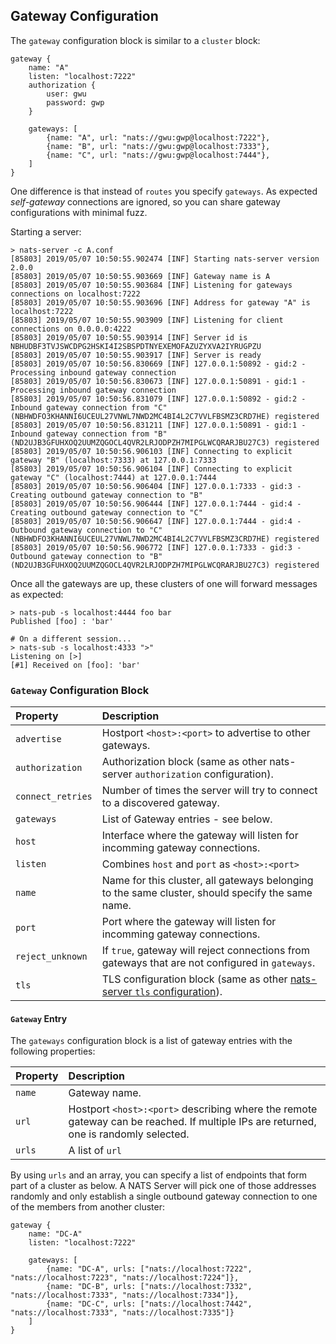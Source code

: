 
## Gateway Configuration

The `gateway` configuration block is similar to a `cluster` block:

```hcl
gateway {
	name: "A"
	listen: "localhost:7222"
	authorization {
		user: gwu
		password: gwp
	}

	gateways: [
		{name: "A", url: "nats://gwu:gwp@localhost:7222"},
		{name: "B", url: "nats://gwu:gwp@localhost:7333"},
		{name: "C", url: "nats://gwu:gwp@localhost:7444"},
	]
}
```

One difference is that instead of `routes` you specify `gateways`. As expected _self-gateway_ connections are ignored, so you can share gateway configurations with minimal fuzz.

Starting a server: 
```text
> nats-server -c A.conf
[85803] 2019/05/07 10:50:55.902474 [INF] Starting nats-server version 2.0.0
[85803] 2019/05/07 10:50:55.903669 [INF] Gateway name is A
[85803] 2019/05/07 10:50:55.903684 [INF] Listening for gateways connections on localhost:7222
[85803] 2019/05/07 10:50:55.903696 [INF] Address for gateway "A" is localhost:7222
[85803] 2019/05/07 10:50:55.903909 [INF] Listening for client connections on 0.0.0.0:4222
[85803] 2019/05/07 10:50:55.903914 [INF] Server id is NBHUDBF3TVJSWCDPG2HSKI4I2SBSPDTNYEXEMOFAZUZYXVA2IYRUGPZU
[85803] 2019/05/07 10:50:55.903917 [INF] Server is ready
[85803] 2019/05/07 10:50:56.830669 [INF] 127.0.0.1:50892 - gid:2 - Processing inbound gateway connection
[85803] 2019/05/07 10:50:56.830673 [INF] 127.0.0.1:50891 - gid:1 - Processing inbound gateway connection
[85803] 2019/05/07 10:50:56.831079 [INF] 127.0.0.1:50892 - gid:2 - Inbound gateway connection from "C" (NBHWDFO3KHANNI6UCEUL27VNWL7NWD2MC4BI4L2C7VVLFBSMZ3CRD7HE) registered
[85803] 2019/05/07 10:50:56.831211 [INF] 127.0.0.1:50891 - gid:1 - Inbound gateway connection from "B" (ND2UJB3GFUHXOQ2UUMZQGOCL4QVR2LRJODPZH7MIPGLWCQRARJBU27C3) registered
[85803] 2019/05/07 10:50:56.906103 [INF] Connecting to explicit gateway "B" (localhost:7333) at 127.0.0.1:7333
[85803] 2019/05/07 10:50:56.906104 [INF] Connecting to explicit gateway "C" (localhost:7444) at 127.0.0.1:7444
[85803] 2019/05/07 10:50:56.906404 [INF] 127.0.0.1:7333 - gid:3 - Creating outbound gateway connection to "B"
[85803] 2019/05/07 10:50:56.906444 [INF] 127.0.0.1:7444 - gid:4 - Creating outbound gateway connection to "C"
[85803] 2019/05/07 10:50:56.906647 [INF] 127.0.0.1:7444 - gid:4 - Outbound gateway connection to "C" (NBHWDFO3KHANNI6UCEUL27VNWL7NWD2MC4BI4L2C7VVLFBSMZ3CRD7HE) registered
[85803] 2019/05/07 10:50:56.906772 [INF] 127.0.0.1:7333 - gid:3 - Outbound gateway connection to "B" (ND2UJB3GFUHXOQ2UUMZQGOCL4QVR2LRJODPZH7MIPGLWCQRARJBU27C3) registered
```

Once all the gateways are up, these clusters of one will forward messages as expected:
```text
> nats-pub -s localhost:4444 foo bar
Published [foo] : 'bar'

# On a different session...
> nats-sub -s localhost:4333 ">"
Listening on [>]
[#1] Received on [foo]: 'bar'
```

### `Gateway` Configuration Block

| Property | Description |
| :------  | :---- |
| `advertise` | Hostport `<host>:<port>` to advertise to other gateways. |
| `authorization` | Authorization block (same as other nats-server `authorization` configuration). |
| `connect_retries` | Number of times the server will try to connect to a discovered gateway. |
| `gateways` | List of Gateway entries - see below. |
| `host` | Interface where the gateway will listen for incomming gateway connections. |
| `listen` | Combines `host` and `port` as `<host>:<port>` |
| `name` | Name for this cluster, all gateways belonging to the same cluster, should specify the same name. |
| `port` | Port where the gateway will listen for incomming gateway connections. |
| `reject_unknown` | If `true`, gateway will reject connections from gateways that are not configured in `gateways`. |
| `tls` | TLS configuration block (same as other [nats-server `tls` configuration](/nats_server/tls.md#tls-configuration)). |



#### `Gateway` Entry

The `gateways` configuration block is a list of gateway entries with the following properties:

| Property | Description |
| :------  | :---- |
| `name` | Gateway name. |
| `url` | Hostport `<host>:<port>` describing where the remote gateway can be reached. If multiple IPs are returned, one is randomly selected. |
| `urls` | A list of `url` |

By using `urls` and an array, you can specify a list of endpoints that
form part of a cluster as below.  A NATS Server will pick one of those
addresses randomly and only establish a single outbound gateway
connection to one of the members from another cluster:

```hcl
gateway {
	name: "DC-A"
	listen: "localhost:7222"

	gateways: [
		{name: "DC-A", urls: ["nats://localhost:7222", "nats://localhost:7223", "nats://localhost:7224"]},
		{name: "DC-B", urls: ["nats://localhost:7332", "nats://localhost:7333", "nats://localhost:7334"]},
		{name: "DC-C", urls: ["nats://localhost:7442", "nats://localhost:7333", "nats://localhost:7335"]}
	]
}
```
